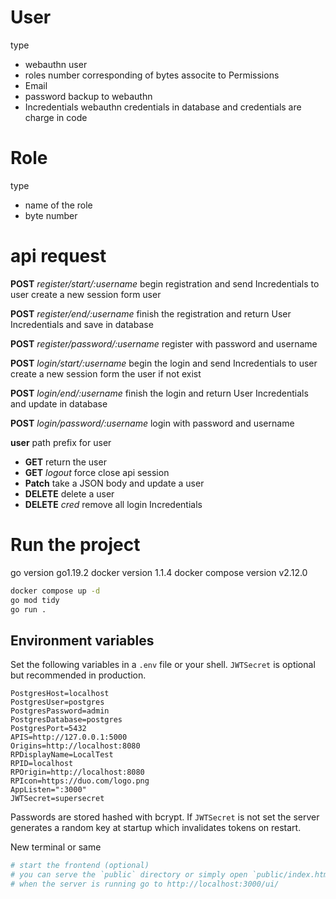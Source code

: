 # User

type

- webauthn user
- roles number corresponding of bytes associte to Permissions
- Email
- password backup to webauthn
- Incredentials webauthn credentials  in database and credentials are charge in code

# Role

type

- name of the role
- byte number

# api request

**POST** _register/start/:username_ begin registration and send Incredentials to user create a new session form user

**POST** _register/end/:username_ finish the registration and return User Incredentials and save in database

**POST** _register/password/:username_ register with password and username

**POST** _login/start/:username_ begin the login and send Incredentials to user create a new session form the user if not exist

**POST** _login/end/:username_ finish the login and return User Incredentials and update in database

**POST** _login/password/:username_ login with password and username

**user** path prefix for user

- **GET** return the user
- **GET** _logout_ force close api session
- **Patch** take a JSON body and update a user
- **DELETE** delete a user
- **DELETE** _cred_ remove all login Incredentials

# Run the project

go version go1.19.2
docker version 1.1.4
docker compose version v2.12.0

```sh
docker compose up -d
go mod tidy
go run .
```

## Environment variables

Set the following variables in a `.env` file or your shell. `JWTSecret` is optional but recommended in production.

```
PostgresHost=localhost
PostgresUser=postgres
PostgresPassword=admin
PostgresDatabase=postgres
PostgresPort=5432
APIS=http://127.0.0.1:5000
Origins=http://localhost:8080
RPDisplayName=LocalTest
RPID=localhost
RPOrigin=http://localhost:8080
RPIcon=https://duo.com/logo.png
AppListen=":3000"
JWTSecret=supersecret
```

Passwords are stored hashed with bcrypt. If `JWTSecret` is not set the server generates a random key at startup which invalidates tokens on restart.

New terminal or same

```sh
# start the frontend (optional)
# you can serve the `public` directory or simply open `public/index.html`
# when the server is running go to http://localhost:3000/ui/
```
